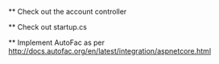 ** Check out the account controller

** Check out startup.cs

** Implement AutoFac as per http://docs.autofac.org/en/latest/integration/aspnetcore.html
